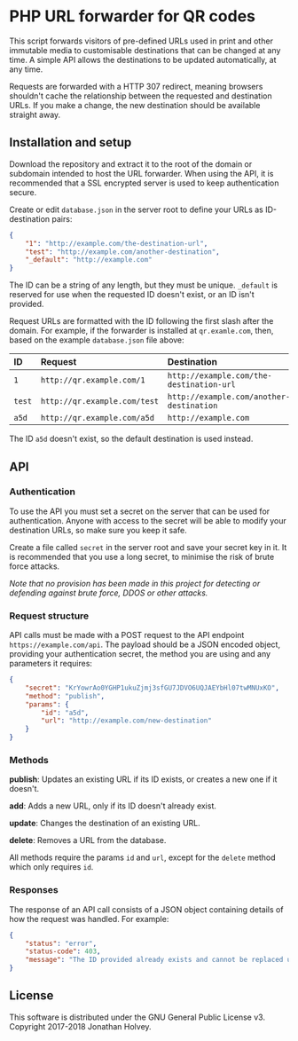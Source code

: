 # PHP URL forwarder for QR codes

This script forwards visitors of pre-defined URLs used in print and other immutable media to customisable destinations that can be changed at any time. A simple API allows the destinations to be updated automatically, at any time.

Requests are forwarded with a HTTP 307 redirect, meaning browsers shouldn't cache the relationship between the requested and destination URLs. If you make a change, the new destination should be available straight away.


## Installation and setup

Download the repository and extract it to the root of the domain or subdomain intended to host the URL forwarder. When using the API, it is recommended that a SSL encrypted server is used to keep authentication secure.

Create or edit `database.json` in the server root to define your URLs as ID-destination pairs:

```json
{
	"1": "http://example.com/the-destination-url",
	"test": "http://example.com/another-destination",
	"_default": "http://example.com"
}
```

The ID can be a string of any length, but they must be unique. `_default` is reserved for use when the requested ID doesn't exist, or an ID isn't provided.

Request URLs are formatted with the ID following the first slash after the domain. For example, if the forwarder is installed at `qr.examle.com`, then, based on the example `database.json` file above:

| ID     | Request                      | Destination                              |
| :----- | :--------------------------- | :--------------------------------------- |
| `1`    | `http://qr.example.com/1`    | `http://example.com/the-destination-url` |
| `test` | `http://qr.example.com/test` | `http://example.com/another-destination` |
| `a5d`  | `http://qr.example.com/a5d`  | `http://example.com`                     |

The ID `a5d` doesn't exist, so the default destination is used instead.

## API

### Authentication

To use the API you must set a secret on the server that can be used for authentication. Anyone with access to the secret will be able to modify your destination URLs, so make sure you keep it safe.

Create a file called `secret` in the server root and save your secret key in it. It is recommended that you use a long secret, to minimise the risk of brute force attacks.

*Note that no provision has been made in this project for detecting or defending against brute force, DDOS or other attacks.*

### Request structure

API calls must be made with a POST request to the API endpoint `https://example.com/api`. The payload should be a JSON encoded object, providing your authentication secret, the method you are using and any parameters it requires:

```json
{
	"secret": "KrYowrAo0YGHP1ukuZjmj3sfGU7JDVO6UQJAEYbHl07twMNUxKO",
	"method": "publish",
	"params": {
		"id": "a5d",
		"url": "http://example.com/new-destination"
	}
}
```

### Methods

**publish**: Updates an existing URL if its ID exists, or creates a new one if it doesn't.  

**add**: Adds a new URL, only if its ID doesn't already exist.  

**update**: Changes the destination of an existing URL.  

**delete**: Removes a URL from the database.  

All methods require the params `id` and `url`, except for the `delete` method which only requires `id`.

### Responses

The response of an API call consists of a JSON object containing details of how the request was handled. For example:

```json
{
	"status": "error",
	"status-code": 403,
	"message": "The ID provided already exists and cannot be replaced using the 'add' method. Use 'publish' instead."
}
```

## License

This software is distributed under the GNU General Public License v3. Copyright 2017-2018 Jonathan Holvey.
